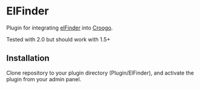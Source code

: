 # ElFinder

Plugin for integrating [elFinder](http://elfinder.org/) into [Croogo](http://croogo.org).

Tested with 2.0 but should work with 1.5+

## Installation

Clone repository to your plugin directory (Plugin/ElFinder), and activate the plugin from your admin panel.

